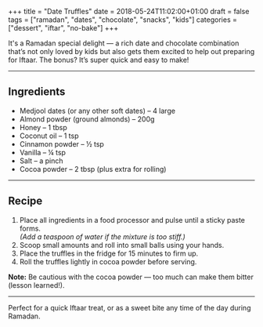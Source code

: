 +++
title = "Date Truffles"
date = 2018-05-24T11:02:00+01:00
draft = false
tags = ["ramadan", "dates", "chocolate", "snacks", "kids"]
categories = ["dessert", "iftar", "no-bake"]
+++

It's a Ramadan special delight — a rich date and chocolate combination that’s not only loved by kids but also gets them excited to help out preparing for Iftaar. The bonus? It’s super quick and easy to make!

---

## Ingredients

- Medjool dates (or any other soft dates) – 4 large  
- Almond powder (ground almonds) – 200g  
- Honey – 1 tbsp  
- Coconut oil – 1 tsp  
- Cinnamon powder – ½ tsp  
- Vanilla – ¼ tsp  
- Salt – a pinch  
- Cocoa powder – 2 tbsp (plus extra for rolling)

---

## Recipe

1. Place all ingredients in a food processor and pulse until a sticky paste forms.  
   *(Add a teaspoon of water if the mixture is too stiff.)*  
2. Scoop small amounts and roll into small balls using your hands.  
3. Place the truffles in the fridge for 15 minutes to firm up.  
4. Roll the truffles lightly in cocoa powder before serving.  

**Note:** Be cautious with the cocoa powder — too much can make them bitter (lesson learned!).

---

Perfect for a quick Iftaar treat, or as a sweet bite any time of the day during Ramadan.
```
